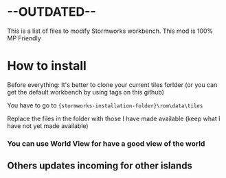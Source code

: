 # --OUTDATED--

This is a list of files to modify Stormworks workbench. 
This mod is 100% MP Friendly

# How to install
Before everything: It's better to clone your current tiles forlder (or you can get the default workbench by using tags on this github)

You have to go to `{stormworks-installation-folder}\rom\data\tiles`

Replace the files in the folder with those I have made available (keep what I have not yet made available)

<h3>You can use World View for have a good view of the world</h3>

<h2>Others updates incoming for other islands</h2>

